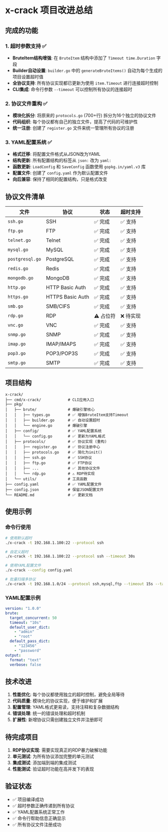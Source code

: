 # x-crack 项目改进总结

## 完成的功能

### 1. 超时参数支持 ✅
- **BruteItem结构增强**: 在 `BruteItem` 结构中添加了 `Timeout time.Duration` 字段
- **Builder自动设置**: `builder.go` 中的 `generateBruteItems()` 自动为每个生成的项目设置超时值
- **全协议支持**: 所有协议实现都已更新为使用 `item.Timeout` 进行连接超时控制
- **CLI集成**: 命令行参数 `--timeout` 可以控制所有协议的连接超时

### 2. 协议文件重构 ✅
- **模块化拆分**: 将原来的 `protocols.go` (700+行) 拆分为16个独立的协议文件
- **代码组织**: 每个协议都有自己的独立文件，提高了代码的可维护性
- **统一注册**: 创建了 `register.go` 文件来统一管理所有协议的注册

### 3. YAML配置系统 ✅
- **格式迁移**: 将配置文件格式从JSON改为YAML
- **结构更新**: 所有配置结构的标签从 `json:` 改为 `yaml:`
- **函数更新**: `LoadConfig` 和 `SaveConfig` 函数使用 `gopkg.in/yaml.v3` 库
- **配置文件**: 创建了 `config.yaml` 作为默认配置文件
- **向后兼容**: 保持了相同的配置结构，只是格式改变

## 协议文件清单

| 文件 | 协议 | 状态 | 超时支持 |
|------|------|------|----------|
| `ssh.go` | SSH | ✅ 完成 | ✅ 支持 |
| `ftp.go` | FTP | ✅ 完成 | ✅ 支持 |
| `telnet.go` | Telnet | ✅ 完成 | ✅ 支持 |
| `mysql.go` | MySQL | ✅ 完成 | ✅ 支持 |
| `postgresql.go` | PostgreSQL | ✅ 完成 | ✅ 支持 |
| `redis.go` | Redis | ✅ 完成 | ✅ 支持 |
| `mongodb.go` | MongoDB | ✅ 完成 | ✅ 支持 |
| `http.go` | HTTP Basic Auth | ✅ 完成 | ✅ 支持 |
| `https.go` | HTTPS Basic Auth | ✅ 完成 | ✅ 支持 |
| `smb.go` | SMB/CIFS | ✅ 完成 | ✅ 支持 |
| `rdp.go` | RDP | ⚠️ 占位符 | ❌ 待实现 |
| `vnc.go` | VNC | ✅ 完成 | ✅ 支持 |
| `snmp.go` | SNMP | ✅ 完成 | ✅ 支持 |
| `imap.go` | IMAP/IMAPS | ✅ 完成 | ✅ 支持 |
| `pop3.go` | POP3/POP3S | ✅ 完成 | ✅ 支持 |
| `smtp.go` | SMTP | ✅ 完成 | ✅ 支持 |

## 项目结构

```
x-crack/
├── cmd/x-crack/            # CLI应用入口
├── pkg/
│   ├── brute/              # 爆破引擎核心
│   │   ├── types.go        # ✅ 增强BruteItem支持Timeout
│   │   ├── builder.go      # ✅ 自动设置超时
│   │   └── engine.go       # 爆破引擎
│   ├── config/             # ✅ YAML配置系统
│   │   └── config.go       # ✅ 更新为YAML格式
│   ├── protocols/          # ✅ 协议实现 (重构)
│   │   ├── register.go     # ✅ 协议注册中心
│   │   ├── protocols.go    # ✅ 简化为init()
│   │   ├── ssh.go          # ✅ SSH协议
│   │   ├── ftp.go          # ✅ FTP协议
│   │   ├── ...             # ✅ 其他协议文件
│   │   └── rdp.go          # ⚠️ RDP待实现
│   └── utils/              # 工具函数
├── config.yaml             # ✅ YAML配置文件
├── config.json             # 保留JSON配置文件
└── README.md               # ✅ 更新文档
```

## 使用示例

### 命令行使用
```bash
# 使用默认超时
./x-crack -t 192.168.1.100:22 --protocol ssh

# 自定义超时
./x-crack -t 192.168.1.100:22 --protocol ssh --timeout 30s

# 使用YAML配置文件
./x-crack --config config.yaml

# 批量扫描多协议
./x-crack -t 192.168.1.0/24 --protocol ssh,mysql,ftp --timeout 15s --target-concurrent 100
```

### YAML配置示例
```yaml
version: "1.0.0"
brute:
  target_concurrent: 50
  timeout: "10s"
  default_user_dict:
    - "admin"
    - "root"
  default_pass_dict:
    - "123456"
    - "password"
output:
  format: "text"
  verbose: false
```

## 技术改进

1. **性能优化**: 每个协议都使用独立的超时控制，避免全局等待
2. **代码质量**: 模块化的协议实现，便于维护和扩展
3. **配置管理**: YAML格式更易读，支持注释和复杂数据结构
4. **错误处理**: 统一的错误处理和超时机制
5. **扩展性**: 新增协议只需创建独立文件并注册即可

## 待完成项目

1. **RDP协议实现**: 需要实现真正的RDP暴力破解功能
2. **单元测试**: 为所有协议添加完整的单元测试
3. **集成测试**: 添加端到端的集成测试
4. **性能测试**: 验证超时功能在高并发下的表现

## 验证状态

- ✅ 项目编译成功
- ✅ 超时参数正确传递到所有协议
- ✅ YAML配置系统正常工作
- ✅ 命令行帮助信息正确显示
- ✅ 所有协议文件注册成功
